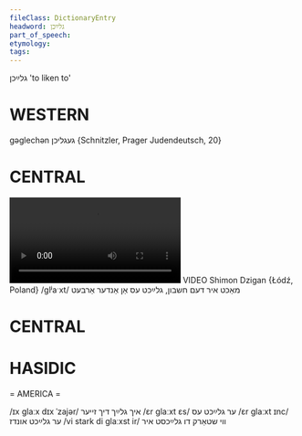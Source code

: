 ```yaml
---
fileClass: DictionaryEntry
headword: גלײַכן
part_of_speech: 
etymology: 
tags: 
---
```

גלײַכן
'to liken to'

WESTERN
========

gəglechən געגליכן {Schnitzler, Prager Judendeutsch, 20}

CENTRAL
========

![](https://ia801508.us.archive.org/24/items/FilmLexicon/Dzigan-MakhtIrDemKhezhbm-GlaykhtEsAnAnderArbet.mp4)
VIDEO Shimon Dzigan {Łódź, Poland}
/glʲaˑxt/
מאַכט איר דעם חשבון, גלײַכט עס אַן אַנדער אַרבעט

CENTRAL
========

HASIDIC
=======
= AMERICA = 

/ɪx glaːx dɪx ˈzajər/ איך גלײַך דיך זייער
/ɛr glaːxt ɛs/ ער גלײַכט עס
/ɛr glaːxt ɪnc/ ער גלײַכט אונדז
/vi stark di glaːxst ir/ ווי שטאַרק דו גלײַכסט איר